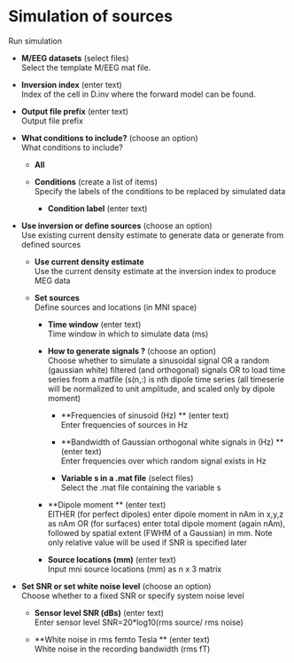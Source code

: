 # Simulation of sources  
Run simulation   

* **M/EEG datasets** (select files)  
Select the template M/EEG mat file.   

* **Inversion index** (enter text)  
Index of the cell in D.inv where the forward model can be found.   

* **Output file prefix** (enter text)  
Output file prefix   

* **What conditions to include?** (choose an option)  
What conditions to include?   

    * **All**   

    * **Conditions** (create a list of items)  
    Specify the labels of the conditions to be replaced by simulated data   

        * **Condition label** (enter text)  

* **Use inversion or define sources** (choose an option)  
Use existing current density estimate to generate data or generate from defined sources   

    * **Use current density estimate**   
    Use the current density estimate at the inversion index to produce MEG data   

    * **Set sources**   
    Define sources and locations (in MNI space)   

        * **Time window** (enter text)  
        Time window in which to simulate data (ms)   

        * **How to generate signals ?** (choose an option)  
        Choose whether to simulate a sinusoidal signal OR a random (gaussian white) filtered (and orthogonal) signals OR to load time series from a matfile (s(n,:) is nth dipole time series (all timeserie will be normalized to unit amplitude, and scaled only by dipole moment)   

            * **Frequencies of sinusoid (Hz) ** (enter text)  
            Enter frequencies of sources in Hz   

            * **Bandwidth of Gaussian orthogonal white signals in (Hz) ** (enter text)  
            Enter frequencies over which random signal exists in Hz   

            * **Variable s in a .mat file** (select files)  
            Select the .mat file containing the variable s   

        * **Dipole moment  ** (enter text)  
         EITHER (for perfect dipoles) enter dipole moment in nAm in x,y,z as nAm OR (for surfaces) enter total dipole moment (again nAm), followed by spatial extent (FWHM of a Gaussian) in mm. Note only relative value will be used if SNR is specified later   

        * **Source locations (mm)** (enter text)  
        Input mni source locations (mm) as n x 3 matrix   

* **Set SNR or set white noise level** (choose an option)  
Choose whether to a fixed SNR or specify system noise level   

    * **Sensor level SNR (dBs)** (enter text)  
    Enter sensor level SNR=20*log10(rms source/ rms noise)   

    * **White noise in rms femto Tesla ** (enter text)  
    White noise in the recording bandwidth (rms fT)   
